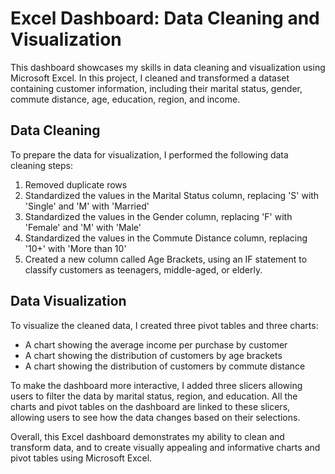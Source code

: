 # Excel Dashboard: Data Cleaning and Visualization
This dashboard showcases my skills in data cleaning and visualization using Microsoft Excel. In this project, I cleaned and transformed a dataset containing customer information, including their marital status, gender, commute distance, age, education, region, and income.

## Data Cleaning
To prepare the data for visualization, I performed the following data cleaning steps:

1. Removed duplicate rows
2. Standardized the values in the Marital Status column, replacing 'S' with 'Single' and 'M' with 'Married'
3. Standardized the values in the Gender column, replacing 'F' with 'Female' and 'M' with 'Male'
4. Standardized the values in the Commute Distance column, replacing '10+' with 'More than 10'
5. Created a new column called Age Brackets, using an IF statement to classify customers as teenagers, middle-aged, or elderly.

## Data Visualization
To visualize the cleaned data, I created three pivot tables and three charts:

- A chart showing the average income per purchase by customer
- A chart showing the distribution of customers by age brackets
- A chart showing the distribution of customers by commute distance

To make the dashboard more interactive, I added three slicers allowing users to filter the data by marital status, region, and education. All the charts and pivot tables on the dashboard are linked to these slicers, allowing users to see how the data changes based on their selections.

Overall, this Excel dashboard demonstrates my ability to clean and transform data, and to create visually appealing and informative charts and pivot tables using Microsoft Excel.
